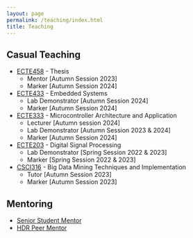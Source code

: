 ```yaml
---
layout: page
permalink: /teaching/index.html
title: Teaching
---
```



## Casual Teaching
- [ECTE458](https://courses.uow.edu.au/subjects/2024/ECTE458?year=2024) - Thesis <br>
  - Mentor [Autumn Session 2023]
  - Marker [Autumn Session 2024]
- [ECTE433](https://courses.uow.edu.au/subjects/2024/ECTE433?year=2024) - Embedded Systems <br>
  - Lab Demonstrator [Autumn Session 2024]
  - Marker [Autumn Session 2024]
- [ECTE333](https://courses.uow.edu.au/subjects/2024/ECTE333?year=2024) - Microcontroller Architecture and Application <br>
  - Lecturer [Autumn session 2024]
  - Lab Demonstrator [Autumn Session 2023 & 2024]
  - Marker [Autumn Session 2024]
- [ECTE203](https://courses.uow.edu.au/subjects/2024/ECTE203?year=2024) - Digital Signal Processing <br>
  - Lab Demonstrator [Spring Session 2022 & 2023]
  - Marker [Spring Session 2022 & 2023]
- [CSCI316](https://courses.uow.edu.au/subjects/2024/CSCI316?year=2024) - Big Data Mining Techniques and Implementation
  - Tutor [Autumn Session 2023]
  - Marker [Autumn Session 2023]


## Mentoring
- [Senior Student Mentor](https://yangdi-cv.github.io/awards/Student-Mentor.pdf)
- [HDR Peer Mentor](https://yangdi-cv.github.io/awards/Mentor_Certificate.pdf)
